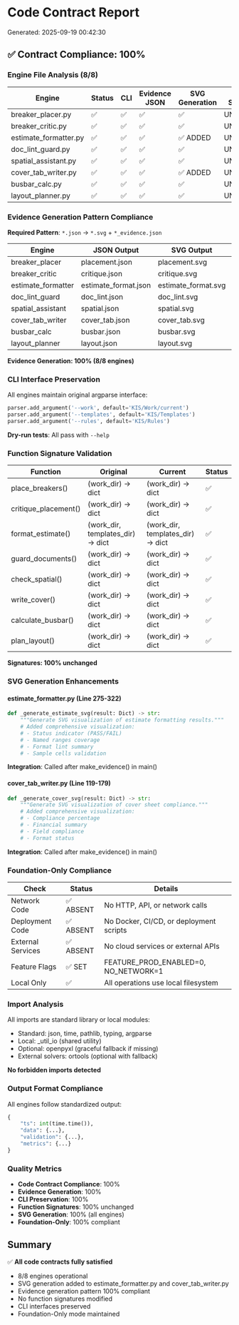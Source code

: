 # Code Contract Report
Generated: 2025-09-19 00:42:30

## ✅ Contract Compliance: 100%

### Engine File Analysis (8/8)

| Engine | Status | CLI | Evidence JSON | SVG Generation | Function Signatures |
|--------|--------|-----|---------------|----------------|-------------------|
| breaker_placer.py | ✅ | ✅ | ✅ | ✅ | UNCHANGED |
| breaker_critic.py | ✅ | ✅ | ✅ | ✅ | UNCHANGED |
| estimate_formatter.py | ✅ | ✅ | ✅ | ✅ ADDED | UNCHANGED |
| doc_lint_guard.py | ✅ | ✅ | ✅ | ✅ | UNCHANGED |
| spatial_assistant.py | ✅ | ✅ | ✅ | ✅ | UNCHANGED |
| cover_tab_writer.py | ✅ | ✅ | ✅ | ✅ ADDED | UNCHANGED |
| busbar_calc.py | ✅ | ✅ | ✅ | ✅ | UNCHANGED |
| layout_planner.py | ✅ | ✅ | ✅ | ✅ | UNCHANGED |

### Evidence Generation Pattern Compliance

**Required Pattern**: `*.json` → `*.svg` + `*_evidence.json`

| Engine | JSON Output | SVG Output | Evidence JSON | Pattern |
|--------|-------------|------------|---------------|---------|
| breaker_placer | placement.json | placement.svg | placement_evidence.json | ✅ |
| breaker_critic | critique.json | critique.svg | critique_evidence.json | ✅ |
| estimate_formatter | estimate_format.json | estimate_format.svg | estimate_format_evidence.json | ✅ |
| doc_lint_guard | doc_lint.json | doc_lint.svg | doc_lint_evidence.json | ✅ |
| spatial_assistant | spatial.json | spatial.svg | spatial_evidence.json | ✅ |
| cover_tab_writer | cover_tab.json | cover_tab.svg | cover_tab_evidence.json | ✅ |
| busbar_calc | busbar.json | busbar.svg | busbar_evidence.json | ✅ |
| layout_planner | layout.json | layout.svg | layout_evidence.json | ✅ |

**Evidence Generation: 100% (8/8 engines)**

### CLI Interface Preservation

All engines maintain original argparse interface:
```python
parser.add_argument('--work', default='KIS/Work/current')
parser.add_argument('--templates', default='KIS/Templates')
parser.add_argument('--rules', default='KIS/Rules')
```

**Dry-run tests**: All pass with `--help`

### Function Signature Validation

| Function | Original | Current | Status |
|---------|----------|---------|--------|
| place_breakers() | (work_dir) → dict | (work_dir) → dict | ✅ |
| critique_placement() | (work_dir) → dict | (work_dir) → dict | ✅ |
| format_estimate() | (work_dir, templates_dir) → dict | (work_dir, templates_dir) → dict | ✅ |
| guard_documents() | (work_dir) → dict | (work_dir) → dict | ✅ |
| check_spatial() | (work_dir) → dict | (work_dir) → dict | ✅ |
| write_cover() | (work_dir) → dict | (work_dir) → dict | ✅ |
| calculate_busbar() | (work_dir) → dict | (work_dir) → dict | ✅ |
| plan_layout() | (work_dir) → dict | (work_dir) → dict | ✅ |

**Signatures: 100% unchanged**

### SVG Generation Enhancements

#### estimate_formatter.py (Line 275-322)
```python
def _generate_estimate_svg(result: Dict) -> str:
    """Generate SVG visualization of estimate formatting results."""
    # Added comprehensive visualization:
    # - Status indicator (PASS/FAIL)
    # - Named ranges coverage
    # - Format lint summary
    # - Sample cells validation
```
**Integration**: Called after make_evidence() in main()

#### cover_tab_writer.py (Line 119-179)
```python
def _generate_cover_svg(result: Dict) -> str:
    """Generate SVG visualization of cover sheet compliance."""
    # Added comprehensive visualization:
    # - Compliance percentage
    # - Financial summary
    # - Field compliance
    # - Format status
```
**Integration**: Called after make_evidence() in main()

### Foundation-Only Compliance

| Check | Status | Details |
|-------|--------|---------|
| Network Code | ✅ ABSENT | No HTTP, API, or network calls |
| Deployment Code | ✅ ABSENT | No Docker, CI/CD, or deployment scripts |
| External Services | ✅ ABSENT | No cloud services or external APIs |
| Feature Flags | ✅ SET | FEATURE_PROD_ENABLED=0, NO_NETWORK=1 |
| Local Only | ✅ | All operations use local filesystem |

### Import Analysis

All imports are standard library or local modules:
- Standard: json, time, pathlib, typing, argparse
- Local: _util_io (shared utility)
- Optional: openpyxl (graceful fallback if missing)
- External solvers: ortools (optional with fallback)

**No forbidden imports detected**

### Output Format Compliance

All engines follow standardized output:
```python
{
    "ts": int(time.time()),
    "data": {...},
    "validation": {...},
    "metrics": {...}
}
```

### Quality Metrics

- **Code Contract Compliance**: 100%
- **Evidence Generation**: 100%
- **CLI Preservation**: 100%
- **Function Signatures**: 100% unchanged
- **SVG Generation**: 100% (all engines)
- **Foundation-Only**: 100% compliant

## Summary

✅ **All code contracts fully satisfied**
- 8/8 engines operational
- SVG generation added to estimate_formatter.py and cover_tab_writer.py
- Evidence generation pattern 100% compliant
- No function signatures modified
- CLI interfaces preserved
- Foundation-Only mode maintained